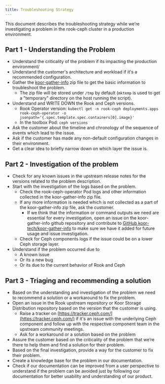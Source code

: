 ```yaml
---
title: Troubleshooting Strategy
---
```


This document describes the troubleshooting strategy while we’re investigating a problem in the rook-ceph cluster in a production environment.

## Part 1 - Understanding the Problem

* Understand the criticality of the problem if its impacting the production environment/
* Understand the customer's architecture and workload if it's a recommended configuration.
* Gather the [koor-gather-info](https://github.com/koor-tech/koor-gather-info) zip file to get the basic information to troubleshoot the problem.
    * The zip file will be stored under `/tmp` by default (`mktemp` is used to get a "temporary" directory on the host running the script).
* Understand and WRITE DOWN the Rook and Ceph versions.
    * Rook Operator version: `kubectl get -n rook-ceph deployments.apps rook-ceph-operator -o jsonpath='{.spec.template.spec.containers[0].image}'`
    * In the toolbox Pod: `ceph versions`
* Ask the customer about the timeline and chronology of the sequence of events which lead to the issue.
* Ask if the customer has made any non-default configuration changes in their environment.
* Get a clear idea to briefly narrow down on which layer the issue is.

## Part 2 - Investigation of the problem

* Check for any known issues in the upstream release notes for the versions related to the problem description.
* Start with the investigation of the logs based on the problem.
    * Check the rook-ceph-operator Pod logs and other information collected in the koor-gather-info zip file.
    * If any more information is needed which is not collected as a part of the koor-gather-info zip file, ask the customer.
        * If we think that the information or command outputs we need are essential for every investigation, open an issue on the koor-gather-info github repository and contribute to [GitHub koor-tech/koor-gather-info](https://github.com/koor-tech/koor-gather-info) to make sure we have it added for future usage and issue investigation.
    * Check for Ceph components logs if the issue could be on a lower Ceph storage layer.
* Understand if the problem occurred due to
    * A known issue
    * Or its a new bug
    * Or its due to the current behavior of Rook and Ceph

## Part 3 - Triaging and recommending a solution

* Based on the understanding and investigation of the problem we need to recommend a solution or a workaround to fix the problem.
* Open an issue in the Rook upstream repository or Koor Storage Distribution repository based on the version that the customer is using.
    * Raise a tracker on [https://tracker.ceph.com/](https://tracker.ceph.com/) if it's an issue with the underlying Ceph component and follow up with the respective component team in the upstream community meetings.
    * Ask for a workaround or a solution based on the problem
* Assure the customer based on the criticality of the problem that we’re there to help them and find a solution for their problem.
* Based on the final investigation, provide a way for the customer to fix their problem.
* Create a knowledge base for the problem in our documentation.
* Check if our documentation can be improved from a user perspective to understand if the problem can be avoided just by following our documentation for better usability and understanding of our product.
